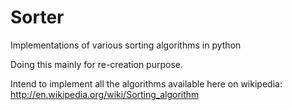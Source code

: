 Sorter
======

Implementations of various sorting algorithms in python

Doing this mainly for re-creation purpose.

Intend to implement all the algorithms available here on wikipedia:
http://en.wikipedia.org/wiki/Sorting_algorithm
